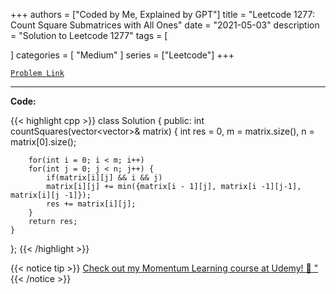 
+++
authors = ["Coded by Me, Explained by GPT"]
title = "Leetcode 1277: Count Square Submatrices with All Ones"
date = "2021-05-03"
description = "Solution to Leetcode 1277"
tags = [
    
]
categories = [
    "Medium"
]
series = ["Leetcode"]
+++



[`Problem Link`](https://leetcode.com/problems/count-square-submatrices-with-all-ones/description/)

---

**Code:**

{{< highlight cpp >}}
class Solution {
public:
    int countSquares(vector<vector<int>>& matrix) {
        int res = 0, m = matrix.size(), n = matrix[0].size();

        for(int i = 0; i < m; i++)
        for(int j = 0; j < n; j++) {
            if(matrix[i][j] && i && j)
            matrix[i][j] += min({matrix[i - 1][j], matrix[i -1][j-1], matrix[i][j -1]});
            res += matrix[i][j];
        }
        return res;
    }
};
{{< /highlight >}}



{{< notice tip >}}
[Check out my Momentum Learning course at Udemy! 🚀 "](https://www.udemy.com/course/blind-75-the-data-structures-and-algorithms-essentials/)
{{< /notice >}}

